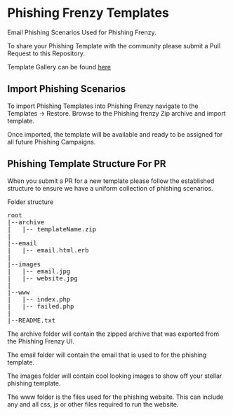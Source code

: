 Phishing Frenzy Templates
=========================

Email Phishing Scenarios Used for Phishing Frenzy. 

To share your Phishing Template with the community please submit a Pull Request to this Repository.

Template Gallery can be found [here](http://www.phishingfrenzy.com/templates/index)

Import Phishing Scenarios
-------------------------

To import Phishing Templates into Phishing Frenzy navigate to the Templates -> Restore. Browse to the Phishing frenzy Zip archive and import template.

Once imported, the template will be available and ready to be assigned for all future Phishing Campaigns.

Phishing Template Structure For PR
-------------------------

When you submit a PR for a new template please follow the established structure to ensure we have a uniform collection of phishing scenarios.

Folder structure

<pre>
root
|--archive
|   |-- templateName.zip
|
|--email
|   |-- email.html.erb
|
|--images
|   |-- email.jpg
|   |-- website.jpg
|
|--www
|   |-- index.php
|   |-- failed.php
|
|--README.txt
</pre>

The archive folder will contain the zipped archive that was exported from the Phishing Frenzy UI.

The email folder will contain the email that is used to for the phishing template.

The images folder will contain cool looking images to show off your stellar phishing template.

The www folder is the files used for the phishing website. This can include any and all css, js or other files required to run the website.

